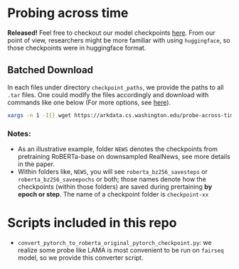 # Probing across time

**Released!** Feel free to checkout our model checkpoints [here](https://arkdata.cs.washington.edu/probe-across-time/). From our point of view, researchers might be more familiar with using `huggingface`, so those checkpoints were in huggingface format.

## Batched Download
In each files under directory `checkpoint_paths`, we provide the paths to all `.tar` files. One could modify the files accordingly and download with commands like one below (For more options, see [here](https://stackoverflow.com/questions/13939038/how-do-you-run-a-command-for-each-line-of-a-file)).

```bash
xargs -n 1 -I{} wget https://arkdata.cs.washington.edu/probe-across-time/{} --no-check-certificate < <(cat path/to/modified/file)

```

### Notes:
* As an illustrative example, folder `NEWS` denotes the checkpoints from pretraining RoBERTa-base on downsampled RealNews, see more details in the paper.
* Within folders like, `NEWS`, you will see `roberta_bz256_savesteps` or `roberta_bz256_saveepochs` or both; those names denote how the checkpoints (within those folders) are saved during prertaining **by epoch or step**. The name of a checkpoint folder is `checkpoint-xx`


# Scripts included in this repo
* `convert_pytorch_to_roberta_original_pytorch_checkpoint.py`: we realize some probe like LAMA is most convenient to be run on `fairseq` model, so we provide this converter script.
